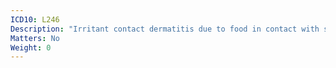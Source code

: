 ```yaml
---
ICD10: L246
Description: "Irritant contact dermatitis due to food in contact with skin"
Matters: No
Weight: 0
---
```

